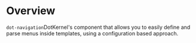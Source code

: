 # Overview

`dot-navigation`DotKernel's component that allows you to easily define and parse menus inside templates, using a configuration based approach.

